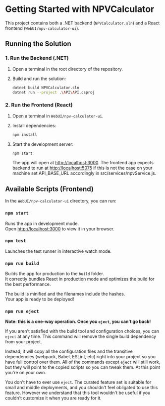 # Getting Started with NPVCalculator

This project contains both a .NET backend (`NPVCalculator.sln`) and a React frontend (`WebUI/npv-calculator-ui`).

## Running the Solution

### 1. Run the Backend (.NET)

1. Open a terminal in the root directory of the repository.
2. Build and run the solution:

   ```sh
   dotnet build NPVCalculator.sln
   dotnet run --project .\API\API.csproj
   ```


### 2. Run the Frontend (React)

1. Open a terminal in `WebUI/npv-calculator-ui`.
2. Install dependencies:

   ```sh
   npm install
   ```

3. Start the development server:

   ```sh
   npm start
   ```

   The app will open at [http://localhost:3000](http://localhost:3000). The frontend app expects backend to run at [http://localhost:5075](http://localhost:5075) if this is not the case on your machine set API_BASE_URL accordingly in src/services/npvService.js.

## Available Scripts (Frontend)

In the `WebUI/npv-calculator-ui` directory, you can run:

### `npm start`

Runs the app in development mode.\
Open [http://localhost:3000](http://localhost:3000) to view it in your browser.

### `npm test`

Launches the test runner in interactive watch mode.

### `npm run build`

Builds the app for production to the `build` folder.\
It correctly bundles React in production mode and optimizes the build for the best performance.

The build is minified and the filenames include the hashes.\
Your app is ready to be deployed!

### `npm run eject`

**Note: this is a one-way operation. Once you `eject`, you can't go back!**

If you aren't satisfied with the build tool and configuration choices, you can `eject` at any time. This command will remove the single build dependency from your project.

Instead, it will copy all the configuration files and the transitive dependencies (webpack, Babel, ESLint, etc) right into your project so you have full control over them. All of the commands except `eject` will still work, but they will point to the copied scripts so you can tweak them. At this point you're on your own.

You don't have to ever use `eject`. The curated feature set is suitable for small and middle deployments, and you shouldn't feel obligated to use this feature. However we understand that this tool wouldn't be useful if you couldn't customize it when you are ready for it.

